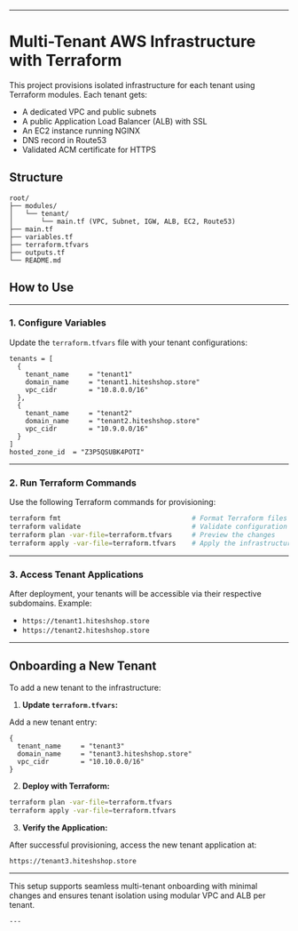 
---

# Multi-Tenant AWS Infrastructure with Terraform

This project provisions isolated infrastructure for each tenant using Terraform modules. Each tenant gets:

* A dedicated VPC and public subnets
* A public Application Load Balancer (ALB) with SSL
* An EC2 instance running NGINX
* DNS record in Route53
* Validated ACM certificate for HTTPS

## Structure

```
root/
├── modules/
│   └── tenant/
│       └── main.tf (VPC, Subnet, IGW, ALB, EC2, Route53)
├── main.tf
├── variables.tf
├── terraform.tfvars
├── outputs.tf
└── README.md
```

## How to Use

---

### 1. Configure Variables

Update the `terraform.tfvars` file with your tenant configurations:

```hcl
tenants = [
  {
    tenant_name     = "tenant1"
    domain_name     = "tenant1.hiteshshop.store"
    vpc_cidr        = "10.8.0.0/16"
  },
  {
    tenant_name     = "tenant2"
    domain_name     = "tenant2.hiteshshop.store"
    vpc_cidr        = "10.9.0.0/16"
  }
]
hosted_zone_id  = "Z3P5QSUBK4POTI"
````

---

### 2. Run Terraform Commands

Use the following Terraform commands for provisioning:

```bash
terraform fmt                                 # Format Terraform files
terraform validate                            # Validate configuration
terraform plan -var-file=terraform.tfvars     # Preview the changes
terraform apply -var-file=terraform.tfvars    # Apply the infrastructure
```

---

### 3. Access Tenant Applications

After deployment, your tenants will be accessible via their respective subdomains. Example:

* `https://tenant1.hiteshshop.store`
* `https://tenant2.hiteshshop.store`

---

## Onboarding a New Tenant

To add a new tenant to the infrastructure:

1. **Update `terraform.tfvars`:**

Add a new tenant entry:

```hcl
{
  tenant_name     = "tenant3"
  domain_name     = "tenant3.hiteshshop.store"
  vpc_cidr        = "10.10.0.0/16"
}
```

2. **Deploy with Terraform:**

```bash
terraform plan -var-file=terraform.tfvars
terraform apply -var-file=terraform.tfvars
```

3. **Verify the Application:**

After successful provisioning, access the new tenant application at:

```bash
https://tenant3.hiteshshop.store
```

---

This setup supports seamless multi-tenant onboarding with minimal changes and ensures tenant isolation using modular VPC and ALB per tenant.

```
---


